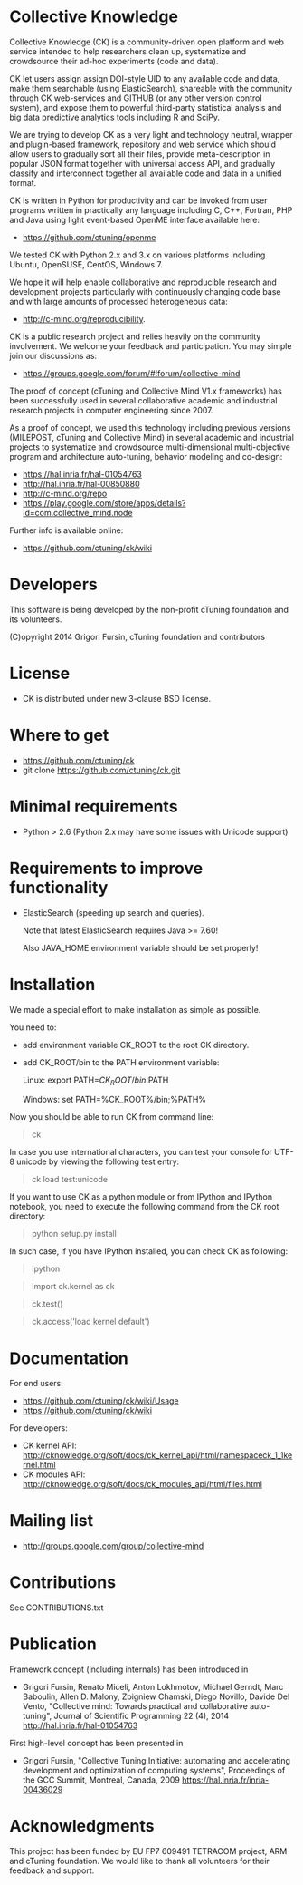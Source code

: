 Collective Knowledge
====================
Collective Knowledge (CK) is a community-driven open platform
and web service intended to help researchers clean up, systematize 
and crowdsource their ad-hoc experiments (code and data). 

CK let users assign assign DOI-style UID to any available code
and data, make them searchable (using ElasticSearch), shareable
with the community through CK web-services and GITHUB (or any
other version control system), and expose them to powerful
third-party statistical analysis and big data predictive
analytics tools including R and SciPy.

We are trying to develop CK as a very light and technology
neutral, wrapper and  plugin-based framework, repository and web
service which should allow users to gradually sort all their
files, provide meta-description in popular JSON format together
with universal access API, and gradually classify and
interconnect together all available code and data in a unified
format.

CK is written in Python for productivity and can be invoked from
user programs written in practically any language including
C, C++, Fortran, PHP and Java using light event-based OpenME
interface available here:
* https://github.com/ctuning/openme

We tested CK with Python 2.x and 3.x on various platforms
including Ubuntu, OpenSUSE, CentOS, Windows 7. 

We hope it will help enable collaborative and reproducible
research and development projects particularly with continuously
changing code base and with large amounts of processed
heterogeneous data: 
* http://c-mind.org/reproducibility.

CK is a public research project and relies heavily
on the community involvement. We welcome your feedback
and participation. You may simple join our discussions as:
* https://groups.google.com/forum/#!forum/collective-mind

The proof of concept (cTuning and Collective Mind V1.x frameworks) 
has been successfully used in several collaborative academic and 
industrial research projects in computer engineering since 2007.
                     
As a proof of concept, we used this technology including previous
versions (MILEPOST, cTuning and Collective Mind) in several
academic and industrial projects to systematize and crowdsource
multi-dimensional multi-objective program and architecture
auto-tuning, behavior modeling and co-design:
* https://hal.inria.fr/hal-01054763
* http://hal.inria.fr/hal-00850880
* http://c-mind.org/repo
* https://play.google.com/store/apps/details?id=com.collective_mind.node

Further info is available online:
* https://github.com/ctuning/ck/wiki

Developers
==========
This software is being developed by the non-profit cTuning
foundation and its volunteers.

(C)opyright 2014 Grigori Fursin, cTuning foundation and contributors

License
=======
* CK is distributed under new 3-clause BSD license.

Where to get
============
* https://github.com/ctuning/ck
* git clone https://github.com/ctuning/ck.git

Minimal requirements
====================
* Python > 2.6 (Python 2.x may have some issues with Unicode support)

Requirements to improve functionality
=====================================
* ElasticSearch (speeding up search and queries).

  Note that latest ElasticSearch requires Java >= 7.60!

  Also JAVA_HOME environment variable should be set properly!

Installation
============
We made a special effort to make installation as simple as possible.

You need to:
* add environment variable CK_ROOT to the root CK directory.
* add CK_ROOT/bin to the PATH environment variable:

  Linux: export PATH=$CK_ROOT/bin:$PATH

  Windows: set PATH=%CK_ROOT%/bin;%PATH%

Now you should be able to run CK from command line:
> ck

In case you use international characters, you can test your
console for UTF-8 unicode by viewing the following test entry:
> ck load test:unicode

If you want to use CK as a python module or from IPython 
and IPython notebook, you need to execute the following command
from the CK root directory:
> python setup.py install

In such case, if you have IPython installed, you can 
check CK as following:

> ipython

> import ck.kernel as ck

> ck.test()

> ck.access('load kernel default')

Documentation
=============
For end users:
* https://github.com/ctuning/ck/wiki/Usage
* https://github.com/ctuning/ck/wiki

For developers:
* CK kernel API: http://cknowledge.org/soft/docs/ck_kernel_api/html/namespaceck_1_1kernel.html
* CK modules API: http://cknowledge.org/soft/docs/ck_modules_api/html/files.html

Mailing list
============
* http://groups.google.com/group/collective-mind

Contributions
=============
See CONTRIBUTIONS.txt

Publication
===========
Framework concept (including internals) has been introduced in
* Grigori Fursin, Renato Miceli, Anton Lokhmotov, Michael Gerndt, 
  Marc Baboulin, Allen D. Malony, Zbigniew Chamski, 
  Diego Novillo, Davide Del Vento, 
  "Collective mind: Towards practical and collaborative auto-tuning", 
  Journal of Scientific Programming 22 (4), 2014
  http://hal.inria.fr/hal-01054763

First high-level concept has been presented in
* Grigori Fursin, "Collective Tuning Initiative: automating 
  and accelerating development and optimization of computing systems", 
  Proceedings of the GCC Summit, Montreal, Canada, 2009
  https://hal.inria.fr/inria-00436029

Acknowledgments
===============
This project has been funded by EU FP7 609491 TETRACOM project,
ARM and cTuning foundation. We would like to thank all volunteers
for their feedback and support.
